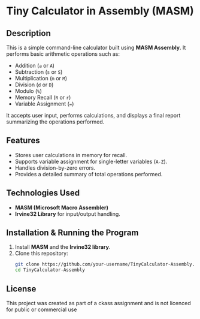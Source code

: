 # Tiny Calculator in Assembly (MASM)

## Description
This is a simple command-line calculator built using **MASM Assembly**. It performs basic arithmetic operations such as:
- Addition (`a` or `A`)
- Subtraction (`s` or `S`)
- Multiplication (`m` or `M`)
- Division (`d` or `D`)
- Modulo (`%`)
- Memory Recall (`R` or `r`)
- Variable Assignment (`=`)

It accepts user input, performs calculations, and displays a final report summarizing the operations performed.

## Features
- Stores user calculations in memory for recall.
- Supports variable assignment for single-letter variables (`A-Z`).
- Handles division-by-zero errors.
- Provides a detailed summary of total operations performed.

## Technologies Used
- **MASM (Microsoft Macro Assembler)**
- **Irvine32 Library** for input/output handling.

## Installation & Running the Program
1. Install **MASM** and the **Irvine32 library**.
2. Clone this repository:
   ```bash
   git clone https://github.com/your-username/TinyCalculator-Assembly.git
   cd TinyCalculator-Assembly
## License 
This project was created as part of a ckass assignment and is not licenced for public or commercial use 
